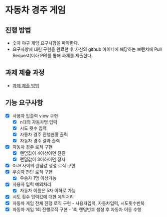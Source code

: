 # 자동차 경주 게임
## 진행 방법
* 숫자 야구 게임 요구사항을 파악한다.
* 요구사항에 대한 구현을 완료한 후 자신의 github 아이디에 해당하는 브랜치에 Pull Request(이하 PR)를 통해 과제를 제출한다.

## 과제 제출 과정
* [과제 제출 방법](https://github.com/next-step/nextstep-docs/tree/master/precourse)

## 기능 요구사항

- [x] 사용자 입출력 view 구현
  - [x] n대의 자동차명 입력
  - [x] 시도 횟수 입력
  - [x] 자동차 경주 진행현황 출력
  - [x] 자동차 경주 결과 출력
- [x] 자동차 경주 로직 구현
  - [x] 랜덤값이 4이상이면 전진
  - [x] 랜덤값이 3이하이면 정지
- [x] 0~9 사이의 랜덤값 생성 로직 구현
- [x] 우승자 판단 로직 구현
  - [x] 우승자 1명 이상가능
- [x] 사용자 입력 예외처리
  - [x] 자동차 이름은 5자 이하로 가능
- [x] 시도 횟수 입력값에 대한 예외처리
- [x] 자동차 게임 전체 진행 로직 구현 - 사용자입력, 자동차입력, 시도횟수반복
- [x] 자동차 게임 1회 진행로직 구현 - 1회 랜덤번호 생성 후 자동차 이동 수행